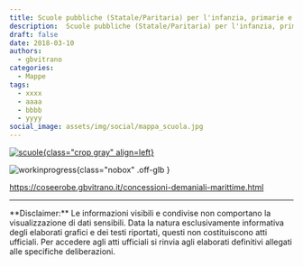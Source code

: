 ```yaml
---
title: Scuole pubbliche (Statale/Paritaria) per l'infanzia, primarie e secondarie sul territorio nazionale
description:  Scuole pubbliche (Statale/Paritaria) per l'infanzia, primarie e secondarie sul territorio nazionale
draft: false
date: 2018-03-10
authors:
  - gbvitrano
categories:
  - Mappe
tags:
  - xxxx
  - aaaa
  - bbbb
  - yyyy
social_image: assets/img/social/mappa_scuola.jpg
--- 
```

<style>.md-typeset code { background-color: #fff0;} 
</style>
[![scuole](mappa_scuola.jpg "Scuole pubbliche (Statale/Paritaria) per l'infanzia, primarie e secondarie sul territorio nazionale" ){class="crop gray" align=left}](index.md) 

![workinprogress](https://coseerobe.it/assets/img/workinprogress.jpg "Work in progress"){class="nobox" .off-glb }
<!-- more -->

https://coseerobe.gbvitrano.it/concessioni-demaniali-marittime.html

<hr>
**Disclaimer:** Le informazioni visibili e condivise non comportano la visualizzazione di dati sensibili. Data la natura esclusivamente informativa degli elaborati grafici e dei testi riportati, questi non costituiscono atti ufficiali. Per accedere agli atti ufficiali si rinvia agli elaborati definitivi allegati alle specifiche deliberazioni.